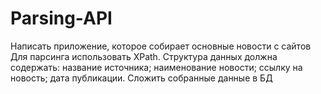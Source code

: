 # Parsing-API
Написать приложение, которое собирает основные новости с сайтов
Для парсинга использовать XPath. Структура данных должна содержать:
название источника;
наименование новости;
ссылку на новость;
дата публикации.
Сложить собранные данные в БД
